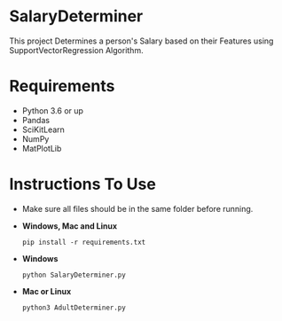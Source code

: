 # SalaryDeterminer
This project Determines a person's Salary based on their Features using SupportVectorRegression Algorithm.

# Requirements
 - Python 3.6 or up
 - Pandas
 - SciKitLearn
 - NumPy
 - MatPlotLib
 
 # Instructions To Use
 - Make sure all files should be in the same folder before running.
 
 - **Windows, Mac and Linux**
   ``` 
   pip install -r requirements.txt
   ```
 - **Windows**
   ```
   python SalaryDeterminer.py
   ```
 - **Mac or Linux**
   ```
   python3 AdultDeterminer.py
   ```
